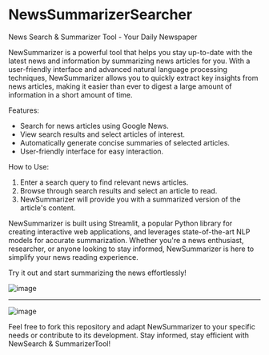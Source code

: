 # NewsSummarizerSearcher
News Search &amp; Summarizer Tool - Your Daily Newspaper

NewSummarizer is a powerful tool that helps you stay up-to-date with the latest news and information by summarizing news articles for you. With a user-friendly interface and advanced natural language processing techniques, NewSummarizer allows you to quickly extract key insights from news articles, making it easier than ever to digest a large amount of information in a short amount of time.

Features:
- Search for news articles using Google News.
- View search results and select articles of interest.
- Automatically generate concise summaries of selected articles.
- User-friendly interface for easy interaction.

How to Use:
1. Enter a search query to find relevant news articles.
2. Browse through search results and select an article to read.
3. NewSummarizer will provide you with a summarized version of the article's content.

NewSummarizer is built using Streamlit, a popular Python library for creating interactive web applications, and leverages state-of-the-art NLP models for accurate summarization. Whether you're a news enthusiast, researcher, or anyone looking to stay informed, NewSummarizer is here to simplify your news reading experience.

Try it out and start summarizing the news effortlessly!

![image](https://github.com/saahil1801/NewsSummarizerSearcher/assets/84408557/cddee494-a190-4398-b5e9-a05890dd97f4)

----------------------------------------------------------------------------------------------------------------------------------------------------------------------

![image](https://github.com/saahil1801/NewsSummarizerSearcher/assets/84408557/fa576096-76dd-42e0-8e9f-b108b748e1d2)



Feel free to fork this repository and adapt NewSummarizer to your specific needs or contribute to its development. Stay informed, stay efficient with NewSearch & SummarizerTool!
